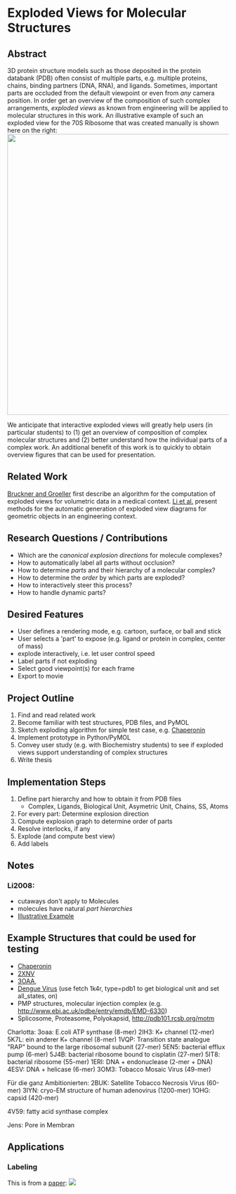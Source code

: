 # Exploded Views for Molecular Structures

## Abstract

3D protein structure models such as those deposited in the protein databank (PDB) often consist of multiple parts, e.g. multiple proteins, chains, binding partners (DNA, RNA), and ligands. Sometimes, important parts are occluded from the default viewpoint or even from *any* camera position. In order get an overview of the composition of such complex arrangements, *exploded views* as known from engineering will be applied to molecular structures in this work. An illustrative example of such an exploded view for the 70S Ribosome that was created manually is shown here on the right:
<img src="https://bmcresearch.utm.utoronto.ca/sciencevislab/wp-content/media/2013/12/70S_Ribosome_1920x1080.jpg" style="width: 640px;"></img>

We anticipate that interactive exploded views will greatly help users (in particular students) to (1) get an overview of composition of complex molecular structures and (2) better understand how the individual parts of a complex work. An additional benefit of this work is to quickly to obtain overview figures that can be used for presentation.

## Related Work
[Bruckner and Groeller](http://dl.acm.org/citation.cfm?id=1187828) first describe an algorithm for the computation of exploded views for volumetric data in a medical context. [Li et al.](http://dl.acm.org/citation.cfm?id=1360700) present methods for the automatic generation of exploded view diagrams for geometric objects in an engineering context. 

## Research Questions / Contributions
* Which are the *canonical explosion directions* for molecule complexes?
* How to automatically label all parts without occlusion?
* How to determine *parts* and their hierarchy of a molecular complex? 
* How to determine the *order* by which parts are exploded?
* How to interactively steer this process?
* How to handle dynamic parts?

## Desired Features
* User defines a rendering mode, e.g. cartoon, surface, or ball and stick
* User selects a 'part' to expose (e.g. ligand or protein in complex, center of mass)
* explode interactively, i.e. let user control speed
* Label parts if not exploding
* Select good viewpoint(s) for each frame
* Export to movie

## Project Outline

1. Find and read related work
2. Become familiar with test structures, PDB files, and PyMOL
3. Sketch exploding algorithm for simple test case, e.g. [Chaperonin](http://www.rcsb.org/pdb/explore.do?structureId=1AON)
4. Implement prototype in Python/PyMOL
5. Convey user study (e.g. with Biochemistry students) to see if exploded views support understanding of complex structures
6. Write thesis

## Implementation Steps
1. Define part hierarchy and how to obtain it from PDB files
	* Complex, Ligands, Biological Unit, Asymetric Unit, Chains, SS, Atoms
2. For every part: Determine explosion direction
3. Compute explosion graph to determine order of parts
4. Resolve interlocks, if any
5. Explode (and compute best view)
6. Add labels

## Notes

### Li2008: 
* cutaways don't apply to Molecules
* molecules have natural *part hierarchies*
* [Illustrative Example](https://bmcresearch.utm.utoronto.ca/sciencevislab/wp-content/media/2013/12/70S_Ribosome_1920x1080.jpg)

## Example Structures that could be used for testing
* [Chaperonin](http://www.rcsb.org/pdb/explore.do?structureId=1AON)
* [2XNV](http://www.rcsb.org/pdb/explore/explore.do?structureId=2xnv)
* [3OAA](http://www.rcsb.org/pdb/explore/explore.do?structureId=3OAA),
* [Dengue Virus](http://www.rcsb.org/pdb/explore/explore.do?structureId=1k4r) (use fetch 1k4r, type=pdb1 to get biological unit and set all_states, on)
* PMP structures, molecular injection complex (e.g. http://www.ebi.ac.uk/pdbe/entry/emdb/EMD-6330)
* Splicosome, Proteasome, Polyokapsid, http://pdb101.rcsb.org/motm

Charlotta:
3oaa: E.coli ATP synthase (8-mer)
2IH3: K+ channel (12-mer)
5K7L: ein anderer K+ channel (8-mer)
1VQP: Transition state analogue "RAP" bound to the large ribosomal subunit (27-mer)
5EN5: bacterial efflux pump (6-mer)
5J4B: bacterial ribosome bound to cisplatin (27-mer)
5IT8: bacterial ribosome (55-mer)
1ERI: DNA + endonuclease (2-mer + DNA)
4ESV: DNA + helicase (6-mer)
3OM3: Tobacco Mosaic Virus (49-mer)

Für die ganz Ambitionierten:
2BUK: Satellite Tobacco Necrosis Virus (60-mer)
3IYN: cryo-EM structure of human adenovirus (1200-mer)
1OHG: capsid (420-mer)

4V59: fatty acid synthase complex

Jens:
Pore in Membran

## Applications
### Labeling
This is from a [paper](http://www.biodiscoveryjournal.co.uk/Archive/A27.htm):
<img src='http://www.biodiscoveryjournal.co.uk/Archive/Media/A27Figure-5.jpg'></img>

